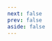 ```yaml
---
next: false
prev: false
aside: false
---
```


<script setup>
import { defineAsyncComponent } from "vue"; 

const CssIntroduction = defineAsyncComponent(() => import('~/theme/css-introduction.vue'))
</script>

<css-introduction />
